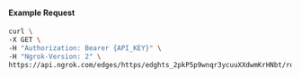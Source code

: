 <!-- Code generated for API Clients. DO NOT EDIT. -->

#### Example Request

```bash
curl \
-X GET \
-H "Authorization: Bearer {API_KEY}" \
-H "Ngrok-Version: 2" \
https://api.ngrok.com/edges/https/edghts_2pkP5p9wnqr3ycuuXXdwmKrHNbt/routes/edghtsrt_2pkP5sbZDNyHfBYC80SSG6XThO0
```
